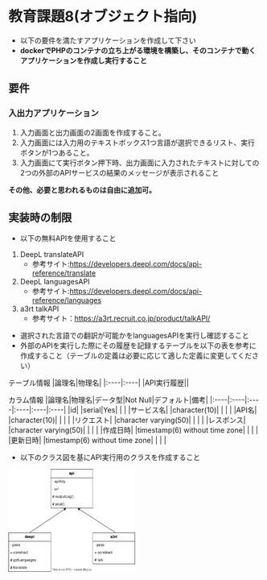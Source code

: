 # 教育課題8(オブジェクト指向)

- 以下の要件を満たすアプリケーションを作成して下さい
- **dockerでPHPのコンテナの立ち上がる環境を構築し、そのコンテナで動くアプリケーションを作成し実行すること**

## 要件

### 入出力アプリケーション

1. 入力画面と出力画面の2画面を作成すること。
2. 入力画面には入力用のテキストボックス1つ言語が選択できるリスト、実行ボタンが1つあること。
3. 入力画面にて実行ボタン押下時、出力画面に入力されたテキストに対しての2つの外部のAPIサービスの結果のメッセージが表示されること

**その他、必要と思われるものは自由に追加可。**

## 実装時の制限

- 以下の無料APIを使用すること

1. DeepL translateAPI
   - 参考サイト:<https://developers.deepl.com/docs/api-reference/translate>
2. DeepL languagesAPI
   - 参考サイト:<https://developers.deepl.com/docs/api-reference/languages>
3. a3rt talkAPI
   - 参考サイト：<https://a3rt.recruit.co.jp/product/talkAPI/>

- 選択された言語での翻訳が可能かをlanguagesAPIを実行し確認すること
- 外部のAPIを実行した際にその履歴を記録するテーブルを以下の表を参考に作成すること（テーブルの定義は必要に応じて適した定義に変更してください）

テーブル情報
|論理名|物理名|
|:----|:----|
|API実行履歴||

カラム情報
|論理名|物理名|データ型|Not Null|デフォルト|備考|
|:----|:----|:----|:----|:----|:----|
|id| |serial|Yes| | |
|サービス名| |character(10)| | | |
|API名| |character(10)| | | |
|リクエスト| |character varying(50)| | | |
|レスポンス| |character varying(50)| | | |
|作成日時| |timestamp(6) without time zone| | | |
|更新日時| |timestamp(6) without time zone| | | |

- 以下のクラス図を基にAPI実行用のクラスを作成すること

<img src="classDiagram.drawio.svg" width="50%">
